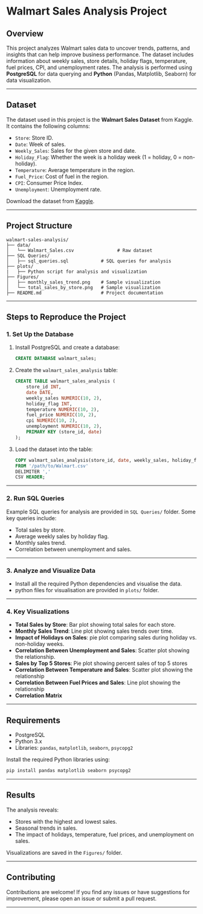 # **Walmart Sales Analysis Project**

## **Overview**
This project analyzes Walmart sales data to uncover trends, patterns, and insights that can help improve business performance. The dataset includes information about weekly sales, store details, holiday flags, temperature, fuel prices, CPI, and unemployment rates. The analysis is performed using **PostgreSQL** for data querying and **Python** (Pandas, Matplotlib, Seaborn) for data visualization.

---

## **Dataset**
The dataset used in this project is the **Walmart Sales Dataset** from Kaggle. It contains the following columns:
- `Store`: Store ID.
- `Date`: Week of sales.
- `Weekly_Sales`: Sales for the given store and date.
- `Holiday_Flag`: Whether the week is a holiday week (1 = holiday, 0 = non-holiday).
- `Temperature`: Average temperature in the region.
- `Fuel_Price`: Cost of fuel in the region.
- `CPI`: Consumer Price Index.
- `Unemployment`: Unemployment rate.

Download the dataset from [Kaggle](https://www.kaggle.com/datasets/mikhail1681/walmart-sales/data).

---

## **Project Structure**
```
walmart-sales-analysis/
├── data/
│   └── Walmart_Sales.csv                # Raw dataset
├── SQL Queries/
│   ├── sql_queries.sql            # SQL queries for analysis
├── plots/
|   ├── Python script for analysis and visualization
├── Figures/
│   ├── monthly_sales_trend.png    # Sample visualization
│   └── total_sales_by_store.png   # Sample visualization
├── README.md                      # Project documentation
```

---

## **Steps to Reproduce the Project**

### **1. Set Up the Database**
1. Install PostgreSQL and create a database:
   ```sql
   CREATE DATABASE walmart_sales;
   ```

2. Create the `walmart_sales_analysis` table:
   ```sql
   CREATE TABLE walmart_sales_analysis (
       store_id INT,
       date DATE,
       weekly_sales NUMERIC(10, 2),
       holiday_flag INT,
       temperature NUMERIC(10, 2),
       fuel_price NUMERIC(10, 2),
       cpi NUMERIC(10, 2),
       unemployment NUMERIC(10, 2),
       PRIMARY KEY (store_id, date)
   );
   ```

3. Load the dataset into the table:
   ```sql
   COPY walmart_sales_analysis(store_id, date, weekly_sales, holiday_flag, temperature, fuel_price, cpi, unemployment)
   FROM '/path/to/Walmart.csv'
   DELIMITER ','
   CSV HEADER;
   ```

---

### **2. Run SQL Queries**
Example SQL queries for analysis are provided in `SQL Queries/` folder. Some key queries include:
- Total sales by store.
- Average weekly sales by holiday flag.
- Monthly sales trend.
- Correlation between unemployment and sales.

---

### **3. Analyze and Visualize Data**
- Install all the required Python dependencies and visualise the data.
- python files for visualisation are provided in `plots/` folder.
---

### **4. Key Visualizations**
- **Total Sales by Store**: Bar plot showing total sales for each store.
- **Monthly Sales Trend**: Line plot showing sales trends over time.
- **Impact of Holidays on Sales**: pie plot comparing sales during holiday vs. non-holiday weeks.
- **Correlation Between Unemployment and Sales**: Scatter plot showing the relationship.
- **Sales by Top 5 Stores**: Pie plot showing percent sales of top 5 stores
- **Correlation Between Temperature and Sales**: Scatter plot showing the relationship
- **Correlation Between Fuel Prices and Sales**: Line plot showing the relationship
- **Correlation Matrix**

---

## **Requirements**
- PostgreSQL
- Python 3.x
- Libraries: `pandas`, `matplotlib`, `seaborn`, `psycopg2`

Install the required Python libraries using:
```bash
pip install pandas matplotlib seaborn psycopg2
```

---

## **Results**
The analysis reveals:
- Stores with the highest and lowest sales.
- Seasonal trends in sales.
- The impact of holidays, temperature, fuel prices, and unemployment on sales.

Visualizations are saved in the `Figures/` folder.

---

## **Contributing**
Contributions are welcome! If you find any issues or have suggestions for improvement, please open an issue or submit a pull request.

---
